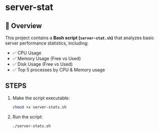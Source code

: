 # server-stat

## 📌 Overview
This project contains a **Bash script (`server-stat.sh`)** that analyzes basic server performance statistics, including:
- ✅ CPU Usage
- ✅ Memory Usage (Free vs Used)
- ✅ Disk Usage (Free vs Used)
- ✅ Top 5 processes by CPU & Memory usage

## STEPS
1. Make the script executable:
   ```bash
   chmod +x server-stats.sh

2. Run the script:
   ```bash
   ./server-stats.sh
